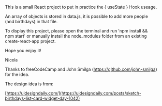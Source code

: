 This is a small React project to put in practice the { useState } Hook useage.

An array of objects is stored in data.js, it is possible to add more people (and birthdays) in that file.

To display this project, please open the terminal and run 'npm install && npm start' or manually install the node_modules folder from an existing create-react-app project.

Hope you enjoy it!

Nicola

Thanks to freeCodeCamp and John Smilga (https://github.com/john-smilga) for the idea.

The design idea is from:

[https://uidesigndaily.com/](https://uidesigndaily.com/posts/sketch-birthdays-list-card-widget-day-1042)
